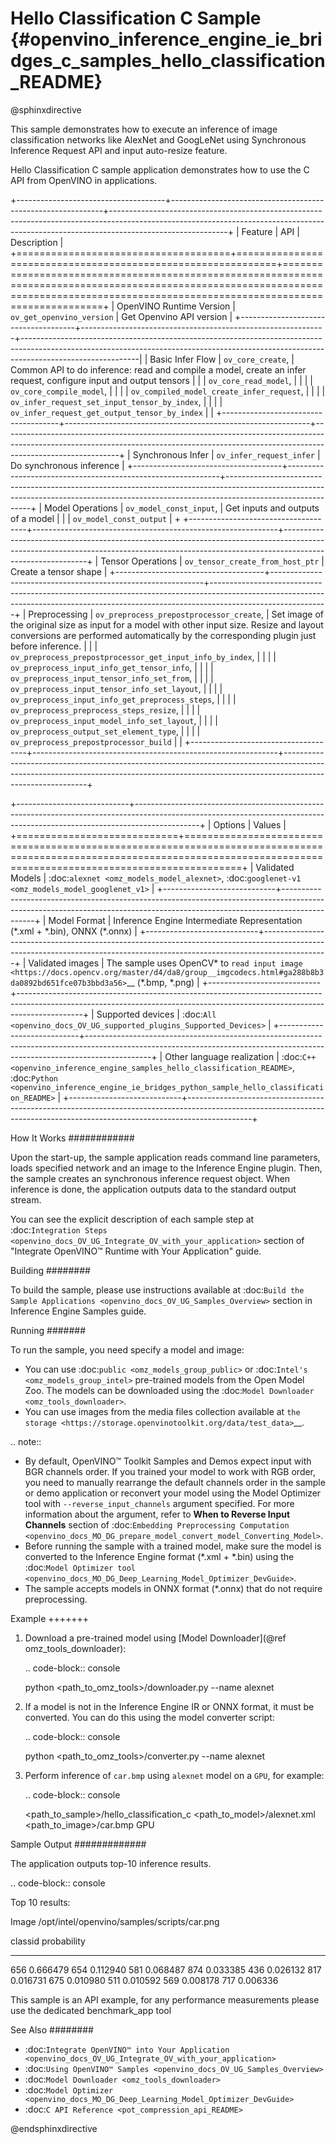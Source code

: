 # Hello Classification C Sample {#openvino_inference_engine_ie_bridges_c_samples_hello_classification_README}

@sphinxdirective

This sample demonstrates how to execute an inference of image classification networks like AlexNet and GoogLeNet using Synchronous Inference Request API and input auto-resize feature.

Hello Classification C sample application demonstrates how to use the C API from OpenVINO in applications.

+-------------------------------------+-------------------------------------------------------------+-----------------------------------------------------------------------------------------------------------------------------------------------------------------------------------------+
| Feature                             | API                                                         | Description                                                                                                                                                                             |
+=====================================+=============================================================+=========================================================================================================================================================================================+
| OpenVINO Runtime Version            | ``ov_get_openvino_version``                                 | Get Openvino API version                                                                                                                                                                |
+-------------------------------------+-------------------------------------------------------------+-----------------------------------------------------------------------------------------------------------------------------------------------------------------------------------------|
| Basic Infer Flow                    | ``ov_core_create``,                                         | Common API to do inference: read and compile a model, create an infer request, configure input and output tensors                                                                       |
|                                     | ``ov_core_read_model``,                                     |                                                                                                                                                                                         |
|                                     | ``ov_core_compile_model``,                                  |                                                                                                                                                                                         |
|                                     | ``ov_compiled_model_create_infer_request``,                 |                                                                                                                                                                                         |
|                                     | ``ov_infer_request_set_input_tensor_by_index``,             |                                                                                                                                                                                         |
|                                     | ``ov_infer_request_get_output_tensor_by_index``             |                                                                                                                                                                                         |
+-------------------------------------+-------------------------------------------------------------+-----------------------------------------------------------------------------------------------------------------------------------------------------------------------------------------+
| Synchronous Infer                   | ``ov_infer_request_infer``                                  | Do synchronous inference                                                                                                                                                                |
+-------------------------------------+-------------------------------------------------------------+-----------------------------------------------------------------------------------------------------------------------------------------------------------------------------------------+
| Model Operations                    | ``ov_model_const_input``,                                   | Get inputs and outputs of a model                                                                                                                                                       |
|                                     | ``ov_model_const_output``                                   |                                                                                                                                                                                         +
+-------------------------------------+-------------------------------------------------------------+-----------------------------------------------------------------------------------------------------------------------------------------------------------------------------------------+
| Tensor Operations                   | ``ov_tensor_create_from_host_ptr``                          | Create a tensor shape                                                                                                                                                                   |
+-------------------------------------+-------------------------------------------------------------+-----------------------------------------------------------------------------------------------------------------------------------------------------------------------------------------+
| Preprocessing                       | ``ov_preprocess_prepostprocessor_create``,                  | Set image of the original size as input for a model with other input size. Resize and layout conversions are performed automatically by the corresponding plugin just before inference. |
|                                     | ``ov_preprocess_prepostprocessor_get_input_info_by_index``, |                                                                                                                                                                                         |
|                                     | ``ov_preprocess_input_info_get_tensor_info``,               |                                                                                                                                                                                         |
|                                     | ``ov_preprocess_input_tensor_info_set_from``,               |                                                                                                                                                                                         |
|                                     | ``ov_preprocess_input_tensor_info_set_layout``,             |                                                                                                                                                                                         |
|                                     | ``ov_preprocess_input_info_get_preprocess_steps``,          |                                                                                                                                                                                         |
|                                     | ``ov_preprocess_preprocess_steps_resize``,                  |                                                                                                                                                                                         |
|                                     | ``ov_preprocess_input_model_info_set_layout``,              |                                                                                                                                                                                         |
|                                     | ``ov_preprocess_output_set_element_type``,                  |                                                                                                                                                                                         | 
|                                     | ``ov_preprocess_prepostprocessor_build``                    |                                                                                                                                                                                         |
+-------------------------------------+-------------------------------------------------------------+-----------------------------------------------------------------------------------------------------------------------------------------------------------------------------------------+

+----------------------------+----------------------------------------------------------------------------------------------------------------------------------------------------------------------------+
| Options                    | Values                                                                                                                                                                     |
+============================+============================================================================================================================================================================+
| Validated Models           | :doc:`alexnet <omz_models_model_alexnet>`, :doc:`googlenet-v1 <omz_models_model_googlenet_v1>`                                                                             |
+----------------------------+----------------------------------------------------------------------------------------------------------------------------------------------------------------------------+
| Model Format               | Inference Engine Intermediate Representation (\*.xml + \*.bin), ONNX (\*.onnx)                                                                                             |
+----------------------------+----------------------------------------------------------------------------------------------------------------------------------------------------------------------------+
| Validated images           | The sample uses OpenCV\* to `read input image <https://docs.opencv.org/master/d4/da8/group__imgcodecs.html#ga288b8b3da0892bd651fce07b3bbd3a56>`__ (\*.bmp, \*.png)         |
+----------------------------+----------------------------------------------------------------------------------------------------------------------------------------------------------------------------+
| Supported devices          | :doc:`All <openvino_docs_OV_UG_supported_plugins_Supported_Devices>`                                                                                                       |
+----------------------------+----------------------------------------------------------------------------------------------------------------------------------------------------------------------------+
| Other language realization | :doc:`C++ <openvino_inference_engine_samples_hello_classification_README>`, :doc:`Python <openvino_inference_engine_ie_bridges_python_sample_hello_classification_README>` |
+----------------------------+----------------------------------------------------------------------------------------------------------------------------------------------------------------------------+

How It Works
############

Upon the start-up, the sample application reads command line parameters, loads specified network and an image to the Inference Engine plugin.
Then, the sample creates an synchronous inference request object. When inference is done, the application outputs data to the standard output stream.

You can see the explicit description of
each sample step at :doc:`Integration Steps <openvino_docs_OV_UG_Integrate_OV_with_your_application>` section of "Integrate OpenVINO™ Runtime with Your Application" guide.

Building
########

To build the sample, please use instructions available at :doc:`Build the Sample Applications <openvino_docs_OV_UG_Samples_Overview>` section in Inference Engine Samples guide.

Running
#######

To run the sample, you need specify a model and image:

- You can use :doc:`public <omz_models_group_public>` or :doc:`Intel's <omz_models_group_intel>` pre-trained models from the Open Model Zoo. The models can be downloaded using the :doc:`Model Downloader <omz_tools_downloader>`.
- You can use images from the media files collection available at `the storage <https://storage.openvinotoolkit.org/data/test_data>`__.

.. note:: 
  
   - By default, OpenVINO™ Toolkit Samples and Demos expect input with BGR channels order. If you trained your model to work with RGB order, you need to manually rearrange the default channels order in the sample or demo application or reconvert your model using the Model Optimizer tool with `--reverse_input_channels` argument specified. For more information about the argument, refer to **When to Reverse Input Channels** section of :doc:`Embedding Preprocessing Computation <openvino_docs_MO_DG_prepare_model_convert_model_Converting_Model>`.
   - Before running the sample with a trained model, make sure the model is converted to the Inference Engine format (\*.xml + \*.bin) using the :doc:`Model Optimizer tool <openvino_docs_MO_DG_Deep_Learning_Model_Optimizer_DevGuide>`.
   - The sample accepts models in ONNX format (\*.onnx) that do not require preprocessing.

Example
+++++++

1. Download a pre-trained model using [Model Downloader](@ref omz_tools_downloader):
   
   .. code-block:: console
      
      python <path_to_omz_tools>/downloader.py --name alexnet

2. If a model is not in the Inference Engine IR or ONNX format, it must be converted. You can do this using the model converter script:
   
   .. code-block:: console
      
      python <path_to_omz_tools>/converter.py --name alexnet

3. Perform inference of ``car.bmp`` using ``alexnet`` model on a ``GPU``, for example:
   
   .. code-block:: console
      
      <path_to_sample>/hello_classification_c <path_to_model>/alexnet.xml <path_to_image>/car.bmp GPU

Sample Output
#############

The application outputs top-10 inference results.

.. code-block:: console
   
   Top 10 results:
   
   Image /opt/intel/openvino/samples/scripts/car.png
   
   classid probability
   ------- -----------
   656       0.666479
   654       0.112940
   581       0.068487
   874       0.033385
   436       0.026132
   817       0.016731
   675       0.010980
   511       0.010592
   569       0.008178
   717       0.006336
   
   This sample is an API example, for any performance measurements please use the dedicated benchmark_app tool

See Also
########

- :doc:`Integrate OpenVINO™ into Your Application <openvino_docs_OV_UG_Integrate_OV_with_your_application>`
- :doc:`Using OpenVINO™ Samples <openvino_docs_OV_UG_Samples_Overview>`
- :doc:`Model Downloader <omz_tools_downloader>`
- :doc:`Model Optimizer <openvino_docs_MO_DG_Deep_Learning_Model_Optimizer_DevGuide>`
- :doc:`C API Reference <pot_compression_api_README>`

@endsphinxdirective

